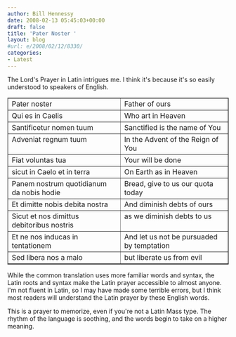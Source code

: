 ```yaml
---
author: Bill Hennessy
date: 2008-02-13 05:45:03+00:00
draft: false
title: 'Pater Noster '
layout: blog
#url: e/2008/02/12/8330/
categories:
- Latest
---
```


The Lord's Prayer in Latin intrigues me.  I think it's because it's so easily understood to speakers of English.
<table cellpadding="2" cellspacing="0" border="1" >
<tr >

<td >Pater noster
</td>

<td >Father of ours
</td>
</tr>
<tr >

<td >Qui es in Caelis
</td>

<td >Who art in Heaven
</td>
</tr>
<tr >

<td valign="top" >Santificetur nomen tuum
</td>

<td valign="top" >Sanctified is the name of You
</td>
</tr>
<tr >

<td valign="top" >Adveniat regnum tuum
</td>

<td valign="top" >In the Advent of the Reign of You
</td>
</tr>
<tr >

<td valign="top" >Fiat voluntas tua
</td>

<td valign="top" >Your will be done
</td>
</tr>
<tr >

<td valign="top" >sicut in Caelo et in terra
</td>

<td valign="top" >On Earth as in Heaven
</td>
</tr>
<tr >

<td valign="top" >Panem nostrum quotidianum da nobis hodie
</td>

<td valign="top" >Bread, give to us our quota today
</td>
</tr>
<tr >

<td valign="top" >Et dimitte nobis debita nostra
</td>

<td valign="top" >And diminish debts of ours
</td>
</tr>
<tr >

<td valign="top" >Sicut et nos dimittus  debitoribus nostris
</td>

<td valign="top" >as we diminish debts to us
</td>
</tr>
<tr >

<td valign="top" >Et ne nos inducas in tentationem
</td>

<td valign="top" >And let us not be pursuaded by temptation
</td>
</tr>
<tr >

<td valign="top" >Sed libera nos a malo
</td>

<td valign="top" >but liberate us from evil
</td>
</tr>
</table>
While the common translation uses more familiar words and syntax, the Latin roots and syntax make the Latin prayer accessible to almost anyone. I'm not fluent in Latin, so I may have made some terrible errors, but I think most readers will understand the Latin prayer by these English words.

This is a prayer to memorize, even if you're not a Latin Mass type.  The rhythm of the language is soothing, and the words begin to take on a higher meaning.
